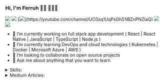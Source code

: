 ### Hi, I'm Ferruh 👋🏻 👨🏻‍💻

<!-- <p align="left"> <img src="https://komarev.com/ghpvc/?username=ferruhcihan" alt="ferruhcihan" /> </p> -->

[![](https://img.shields.io/badge/linkedin-%230077B5.svg?&style=for-the-badge&logo=linkedin&logoColor=white)](https://www.linkedin.com/in/ferruhcihan/)
[![](https://img.shields.io/badge/medium-%2312100E.svg?&style=for-the-badge&logo=medium&logoColor=white)](https://ferruhcihan.medium.com/)
[![](https://img.shields.io/badge/youtube-%23FF0000.svg?&style=for-the-badge&logo=youtube&logoColor=white")](https://youtube.com/channel/UC0zq1UqPsGh51iBZnPNZIaQ)
[![](https://img.shields.io/badge/twitter-%231DA1F2.svg?&style=for-the-badge&logo=twitter&logoColor=white)](https://twitter.com/ferruhcihan)
[![](https://img.shields.io/badge/google%20play-%2300c853.svg?&style=for-the-badge&logo=google%20play&logoColor=white)](https://play.google.com/store/apps/dev?id=5063465632723503345)

- 🔭 I’m currently working on full stack app development ( React | React Native | JavaScript | TypeScript | Node.js  )
- 🌱 I’m currently learning DevOps and cloud technologies ( Kubernetes | Docker | Microsoft Azure | AWS )
- 👯 I’m looking to collaborate on open source projects
- 💬 Ask me about anything that you want to learn

<details close>
<summary>Skills:</summary>

| Frontend    | Backend | Mobile       | Database | VCS    | OS         | Teamwork        |
|-------------|---------|--------------|----------|--------|------------|-----------------|
| React.js    | Node.js | React Native | SQLite   | Git    | Windows 8  | Jira            |
| Next.js     | Express |              | MongoDB  | GitHub | Windows 10 | Slack           |
| Redux       | Python  |              |          | GitLab | Linux      | Confluence      |
| HTML5       | Django  |              |          |        | Ubuntu     | Microsoft Teams |
| CSS3        | DRF     |              |          |        | Android    | ClickUp         |
| JavaScript  | REST    |              |          |        | iOS        |                 |
| TypeScript  | GraphQL |              |          |        | macOS      |                 |
| Sass, Scss  |         |              |          |        |            |                 |
| Bootstrap   |         |              |          |        |            |                 |
| TailwindCSS |         |              |          |        |            |                 |

</details>

<details close>
<summary>Medium Articles:</summary>

- [Google Play Services for Genymotion](https://ferruhcihan.medium.com/google-play-services-for-genymotion-7d7ff8a056e2)
</details>

<!--
**ferruhcihan/ferruhcihan** is a ✨ _special_ ✨ repository because its `README.md` (this file) appears on your GitHub profile.

Here are some ideas to get you started:

- 🔭 I’m currently working on ...
- 🌱 I’m currently learning ...
- 👯 I’m looking to collaborate on ...
- 🤔 I’m looking for help with ...
- 💬 Ask me about ...
- 📫 How to reach me: ...
- 😄 Pronouns: ...
- ⚡ Fun fact: ...
-->
